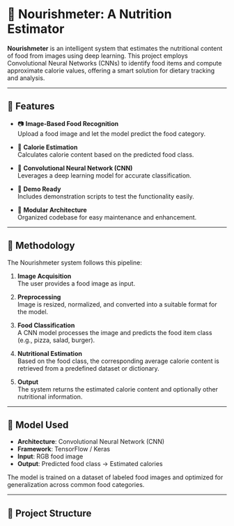 # 🥗 Nourishmeter: A Nutrition Estimator

**Nourishmeter** is an intelligent system that estimates the nutritional content of food from images using deep learning. This project employs Convolutional Neural Networks (CNNs) to identify food items and compute approximate calorie values, offering a smart solution for dietary tracking and analysis.

---

## 🚀 Features

- 📷 **Image-Based Food Recognition**  
  Upload a food image and let the model predict the food category.

- 🔢 **Calorie Estimation**  
  Calculates calorie content based on the predicted food class.

- 🧠 **Convolutional Neural Network (CNN)**  
  Leverages a deep learning model for accurate classification.

- 🧪 **Demo Ready**  
  Includes demonstration scripts to test the functionality easily.

- 🔌 **Modular Architecture**  
  Organized codebase for easy maintenance and enhancement.

---

## 🧠 Methodology

The Nourishmeter system follows this pipeline:

1. **Image Acquisition**  
   The user provides a food image as input.

2. **Preprocessing**  
   Image is resized, normalized, and converted into a suitable format for the model.

3. **Food Classification**  
   A CNN model processes the image and predicts the food item class (e.g., pizza, salad, burger).

4. **Nutritional Estimation**  
   Based on the food class, the corresponding average calorie content is retrieved from a predefined dataset or dictionary.

5. **Output**  
   The system returns the estimated calorie content and optionally other nutritional information.

---

## 🧰 Model Used

- **Architecture**: Convolutional Neural Network (CNN)  
- **Framework**: TensorFlow / Keras  
- **Input**: RGB food image  
- **Output**: Predicted food class → Estimated calories  

The model is trained on a dataset of labeled food images and optimized for generalization across common food categories.

---

## 📁 Project Structure

